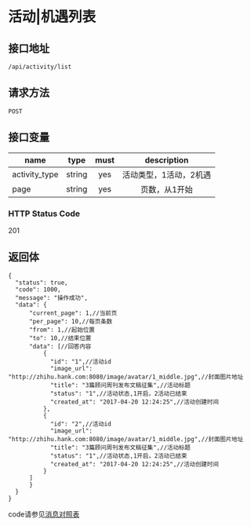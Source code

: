 # 活动|机遇列表

## 接口地址

`/api/activity/list`

## 请求方法

```POST ```

## 接口变量

| name     | type     | must     | description |
|----------|:--------:|:--------:|:--------:|
| activity_type   | string   | yes     | 活动类型，1活动，2机遇 |
| page   | string   | yes     | 页数，从1开始 |

### HTTP Status Code

201

## 返回体

```json5
{
  "status": true,
  "code": 1000,
  "message": "操作成功",
  "data": {
      "current_page": 1,//当前页
      "per_page": 10,//每页条数
      "from": 1,//起始位置
      "to": 10,//结束位置
      "data": [//回答内容
          {
            "id": "1",//活动id
            "image_url": "http://zhihu.hank.com:8080/image/avatar/1_middle.jpg",//封面图片地址
            "title": "3篇顾问周刊发布文稿征集",//活动标题
            "status": "1",//活动状态,1开启，2活动已结束
            "created_at": "2017-04-20 12:24:25",//活动创建时间
          },
          {
            "id": "2",//活动id
            "image_url": "http://zhihu.hank.com:8080/image/avatar/1_middle.jpg",//封面图片地址
            "title": "3篇顾问周刊发布文稿征集",//活动标题
            "status": "1",//活动状态,1开启，2活动已结束
            "created_at": "2017-04-20 12:24:25",//活动创建时间
          }
      ]
      }
  }
}
``` 

code请参见[消息对照表](消息对照表.md)
